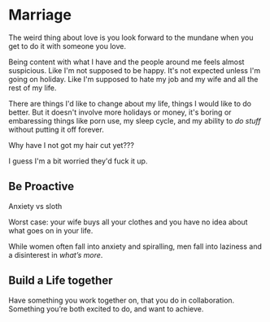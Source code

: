 ---
---

# Marriage

The weird thing about love is you look forward to the mundane when you get to do it with someone you love.

Being content with what I have and the people around me feels almost suspicious. Like I'm not supposed to be happy. It's not expected unless I'm going on holiday. Like I'm supposed to hate my job and my wife and all the rest of my life.

There are things I'd like to change about my life, things I would like to do better. But it doesn't involve more holidays or money, it's boring or embaressing things like porn use, my sleep cycle, and my ability to _do stuff_ without putting it off forever.

Why have I not got my hair cut yet???

I guess I'm a bit worried they'd fuck it up.

## Be Proactive

Anxiety vs sloth

Worst case: your wife buys all your clothes and you have no idea about what goes on in your life.

While women often fall into anxiety and spiralling, men fall into laziness and a disinterest in _what’s more_.

## Build a Life together

Have something you work together on, that you do in collaboration. Something you’re both excited to do, and want to achieve.
